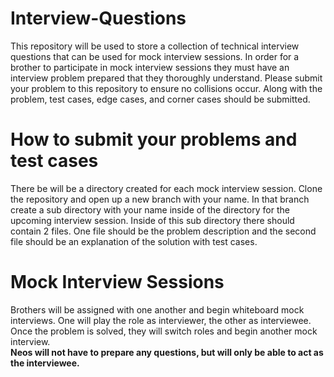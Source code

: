 # Interview-Questions
This repository will be used to store a collection of technical interview questions that can be used for mock interview
sessions.
In order for a brother to participate in mock interview sessions they must have an interview problem prepared that they thoroughly understand. 
Please submit your problem to this repository to ensure no collisions occur. 
Along with the problem, test cases, edge cases, and corner cases should be submitted. 
# How to submit your problems and test cases
There be will be a directory created for each mock interview session. 
Clone the repository and open up a new branch with your name.
In that branch create a sub directory with your name inside of the directory for the upcoming interview session.
Inside of this sub directory there should contain 2 files. 
One file should be the problem description and the second file should be an explanation of the solution with test cases.
# Mock Interview Sessions
Brothers will be assigned with one another and begin whiteboard mock interviews. One will play the role as interviewer, the other as interviewee. Once the problem is solved, they will switch roles and begin another mock interview. 
<br>
**Neos will not have to prepare any questions, but will only be able to act as the interviewee.**
